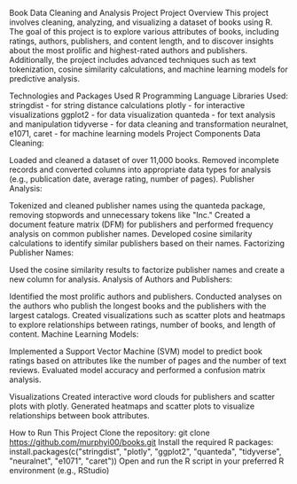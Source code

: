 Book Data Cleaning and Analysis Project
Project Overview
This project involves cleaning, analyzing, and visualizing a dataset of books using R. The goal of this project is to explore various attributes of books, 
including ratings, authors, publishers, and content length, and to discover insights about the most prolific and highest-rated authors and publishers. 
Additionally, the project includes advanced techniques such as text tokenization, cosine similarity calculations, and machine learning models for predictive analysis.

Technologies and Packages Used
R Programming Language
Libraries Used:
stringdist - for string distance calculations
plotly - for interactive visualizations
ggplot2 - for data visualization
quanteda - for text analysis and manipulation
tidyverse - for data cleaning and transformation
neuralnet, e1071, caret - for machine learning models
Project Components
Data Cleaning:

Loaded and cleaned a dataset of over 11,000 books.
Removed incomplete records and converted columns into appropriate data types for analysis (e.g., publication date, average rating, number of pages).
Publisher Analysis:

Tokenized and cleaned publisher names using the quanteda package, removing stopwords and unnecessary tokens like "Inc."
Created a document feature matrix (DFM) for publishers and performed frequency analysis on common publisher names.
Developed cosine similarity calculations to identify similar publishers based on their names.
Factorizing Publisher Names:

Used the cosine similarity results to factorize publisher names and create a new column for analysis.
Analysis of Authors and Publishers:

Identified the most prolific authors and publishers.
Conducted analyses on the authors who publish the longest books and the publishers with the largest catalogs.
Created visualizations such as scatter plots and heatmaps to explore relationships between ratings, number of books, and length of content.
Machine Learning Models:

Implemented a Support Vector Machine (SVM) model to predict book ratings based on attributes like the number of pages and the number of text reviews.
Evaluated model accuracy and performed a confusion matrix analysis.

Visualizations
Created interactive word clouds for publishers and scatter plots with plotly.
Generated heatmaps and scatter plots to visualize relationships between book attributes.

How to Run This Project
Clone the repository:
git clone https://github.com/murphyi00/books.git
Install the required R packages:
install.packages(c("stringdist", "plotly", "ggplot2", "quanteda", "tidyverse", "neuralnet", "e1071", "caret"))
Open and run the R script in your preferred R environment (e.g., RStudio)
